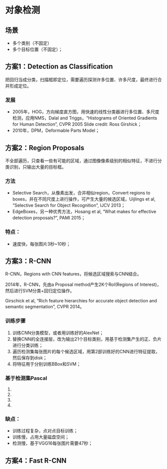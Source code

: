 # 对象检测

## 场景

- 多个类别（不固定）
- 多个目标位置（不固定）；

## 方案1：Detection as Classification

把回归当成分类，扫描框即定位，需要遍历探测许多位置、许多尺度，最终进行合并形成定位。

### 发展

- 2005年，HOG，方向梯度直方图，用快速的线性分类器进行多位置、多尺度检测，应用NMS，Dalal and Triggs，“Histograms of Oriented Gradients for Human Detection”, CVPR 2005 Slide credit: Ross Girshick；
- 2010年，DPM，Deformable Parts Model；

## 方案2：Region Proposals

不全部遍历，只查看一些有可能的区域，通过图像像素级别的相似特征，不进行分类识别，只输出大量的目标框。

### 方法
		
- Selective Search，从像素出发，合并相似region，Convert regions to boxes，并在不同尺度上进行操作，可产生大量的候选区域，Uijlings et al, “Selective Search for Object Recognition”, IJCV 2013；		
- EdgeBoxes，另一种优秀方法，Hosang et al, “What makes for effective detection proposals?”, PAMI 2015；

### 特点：

- 速度快，每张图片3秒~10秒；

## 方案3：R-CNN

R-CNN，Regions with CNN features，将候选区域搜索与CNN结合。
		
2014年，R-CNN，先由a Proposal method产生2K个RoI(Regions of Interest)，然后进行SVM分类+回归定位操作。

Girschick et al, “Rich feature hierarchies for accurate object detection and semantic segmentation”, CVPR 2014。

### 训练步骤

1. 训练CNN分类模型，或者用训练好的AlexNet；
2. 替换CNN的全连接层，改为输出21个目标类别，用基于检测集产生的正、负片进行分类训练；
3. 遍历检测集每张图片的每个候选区域，用第2部训练好的CNN进行特征提取，然后保存到disk；
4. 将特征用于分别训练BBox和SVM；

### 基于检测集Pascal 

1.
2.
3.
4.

### 缺点：

- 训练过程复杂，点对点目标训练；
- 训练慢，占用大量磁盘空间；
- 检测慢，基于VGG16每张图片需要47秒；

## 方案4：Fast R-CNN

